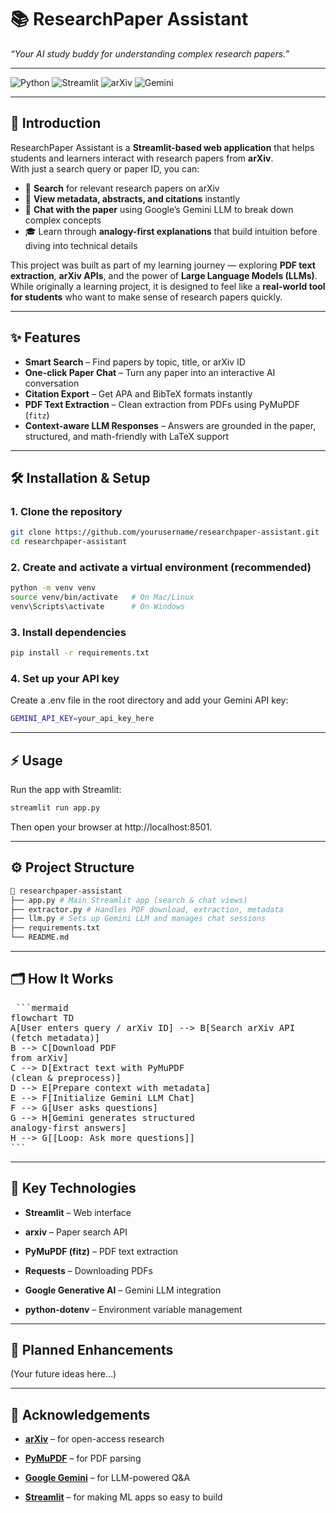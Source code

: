 # 📚 ResearchPaper Assistant

_“Your AI study buddy for understanding complex research papers.”_

---

![Python](https://img.shields.io/badge/Python-3.9%2B-blue.svg) ![Streamlit](https://img.shields.io/badge/Streamlit-Framework-FF4B4B.svg) ![arXiv](https://img.shields.io/badge/arXiv-API-orange.svg) ![Gemini](https://img.shields.io/badge/Google-Gemini-4285F4.svg)

---

## 📖 Introduction

ResearchPaper Assistant is a **Streamlit-based web application** that helps students and learners interact with research papers from **arXiv**.  
With just a search query or paper ID, you can:

- 🔎 **Search** for relevant research papers on arXiv
- 📄 **View metadata, abstracts, and citations** instantly
- 🤖 **Chat with the paper** using Google’s Gemini LLM to break down complex concepts
- 🎓 Learn through **analogy-first explanations** that build intuition before diving into technical details

This project was built as part of my learning journey — exploring **PDF text extraction**, **arXiv APIs**, and the power of **Large Language Models (LLMs)**. While originally a learning project, it is designed to feel like a **real-world tool for students** who want to make sense of research papers quickly.

---

## ✨ Features

- **Smart Search** – Find papers by topic, title, or arXiv ID
- **One-click Paper Chat** – Turn any paper into an interactive AI conversation
- **Citation Export** – Get APA and BibTeX formats instantly
- **PDF Text Extraction** – Clean extraction from PDFs using PyMuPDF (`fitz`)
- **Context-aware LLM Responses** – Answers are grounded in the paper, structured, and math-friendly with LaTeX support

---

## 🛠️ Installation & Setup

### 1. Clone the repository

```bash
git clone https://github.com/yourusername/researchpaper-assistant.git
cd researchpaper-assistant
```

### 2. Create and activate a virtual environment (recommended)

```bash
python -m venv venv
source venv/bin/activate   # On Mac/Linux
venv\Scripts\activate      # On Windows
```

### 3. Install dependencies

```bash
pip install -r requirements.txt
```

### 4. Set up your API key

Create a .env file in the root directory and add your Gemini API key:

```bash
GEMINI_API_KEY=your_api_key_here
```

---

## ⚡ Usage

Run the app with Streamlit:

```bash
streamlit run app.py
```

Then open your browser at http://localhost:8501.

---

## ⚙️ Project Structure

```bash
📂 researchpaper-assistant
├── app.py # Main Streamlit app (search & chat views)
├── extractor.py # Handles PDF download, extraction, metadata
├── llm.py # Sets up Gemini LLM and manages chat sessions
├── requirements.txt
└── README.md
```

---

## 🗂️ How It Works

<pre> ```mermaid
flowchart TD
A[User enters query / arXiv ID] --> B[Search arXiv API<br/>(fetch metadata)]
B --> C[Download PDF<br/>from arXiv]
C --> D[Extract text with PyMuPDF<br/>(clean & preprocess)]
D --> E[Prepare context with metadata]
E --> F[Initialize Gemini LLM Chat]
F --> G[User asks questions]
G --> H[Gemini generates structured<br/>analogy-first answers]
H --> G[[Loop: Ask more questions]]
``` </pre>

---

## 🔑 Key Technologies

- **Streamlit** – Web interface

- **arxiv** – Paper search API

- **PyMuPDF (fitz)** – PDF text extraction

- **Requests** – Downloading PDFs

- **Google Generative AI** – Gemini LLM integration

- **python-dotenv** – Environment variable management

---

## 🧭 Planned Enhancements

(Your future ideas here…)

---

## 🙌 Acknowledgements

- [**arXiv**](https://arxiv.org/) – for open-access research

- [**PyMuPDF**](https://pymupdf.readthedocs.io/) – for PDF parsing

- [**Google Gemini**](https://ai.google/discover/gemini/) – for LLM-powered Q&A

- [**Streamlit**](https://streamlit.io/) – for making ML apps so easy to build
